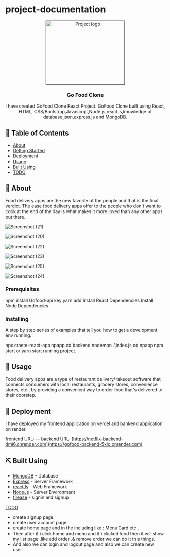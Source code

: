 # project-documentation

<p align="center">
  <a href="" rel="noopener">
 <img width=250px height=200px src="https://1000logos.net/wp-content/uploads/2020/10/Gofood-logo.jpg" alt="Project logo"></a>
</p>



<h3 align="center">Go Food Clone </h3>


<p align="center"> I have created GoFood Clone React Project. GoFood Clone built using React, HTML, CSS/Bootstrap,Javascript,Node.js,react.js,knowledge of database,json,express.js and MongoDB.
</p>

## 📝 Table of Contents
- [About](#about)
- [Getting Started](#getting_started)
- [Deployment](#deployment)
- [Usage](#usage)
- [Built Using](#built_using)
- [TODO](../TODO.md)

## 🧐 About <a name = "about"></a>
Food delivery apps are the new favorite of the people and that is the final verdict. The ease food delivery apps offer to the people who don't want to cook at the end of the day is what makes it more loved than any other apps out there.


![Screenshot (21)](https://github.com/nikhil7289/npapp/assets/122282658/b29c60bb-441c-48ea-8ce5-0bea9d965738)



![Screenshot (20)](https://github.com/nikhil7289/npapp/assets/122282658/5d36c26b-f6e6-4fdd-934c-b69501da051f)




![Screenshot (22)](https://github.com/nikhil7289/npapp/assets/122282658/20e65e9a-d6c9-4905-b599-f8b66dc77bea)



![Screenshot (23)](https://github.com/nikhil7289/npapp/assets/122282658/946f2120-670e-4b1a-b0dd-d62ac489e210)



![Screenshot (25)](https://github.com/nikhil7289/npapp/assets/122282658/32401973-16f3-4d3a-8a18-d1e7990b75b9)



![Screenshot (24)](https://github.com/nikhil7289/npapp/assets/122282658/fd7ea266-0631-44f7-a636-9228ff4407b2)












### Prerequisites

npm install 
Gofood-api key 
yarn add 
Install React Dependencies
Install Node Dependencies

### Installing
A step by step series of examples that tell you how to get a development env running.

npx craete-react-app npapp
cd backend
nodemon .\index.js
cd npapp
npm start or yarn start
running project.

## 🎈 Usage <a name="usage"></a>

Food delivery apps are a type of restaurant delivery/ takeout software that connects consumers with local restaurants, grocery stores, convenience stores, etc., by providing a convenient way to order food that's delivered to their doorstep.


## 🚀 Deployment <a name = "deployment"></a>

I have deployed my frontend application on vercel and bankend application on render. 

frontend URL: --
backend URL: [https://netflix-backend-dmi6.onrender.com](https://gofood-backend-5xlo.onrender.com)



## ⛏️ Built Using <a name = "built_using"></a>

- [MongoDB](www.mongodb.com/) - Database
- [Express](expressjs.com/) - Server Framework
- [reactJs](reactjs.org/) - Web Framework
- [NodeJs](nodejs.org/en/) - Server Environment
- [firease](https://firebase.google.com) - signin and signup
 
 [TODO](../TODO.md) 
 
- create signup page.
- create user account page.
- create home page and in the including like : Menu Card etc .
- Then after if i click home and menu and if i clicked food then it will show my list page .like add order .& remove order 
  we can do it this things.
- And also we can login and logout page and also we can create new user.
